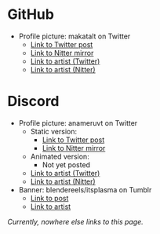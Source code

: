 # GitHub
 - Profile picture: makatalt on Twitter
   - [Link to Twitter post](https://twitter.com/makatalt/status/1769050964831396137)
   - [Link to Nitter mirror](https://nitter.poast.org/makatalt/status/1769050964831396137)
   - [Link to artist (Twitter)](https://twitter.com/makatalt)
   - [Link to artist (Nitter)](https://nitter.poast.org/makatalt)

# Discord
 - Profile picture: anameruvt on Twitter
   - Static version:
     - [Link to Twitter post](https://twitter.com/anameruvt/status/1796703606785081409)
     - [Link to Nitter mirror](https://nitter.poast.org/anameruvt/status/1796703606785081409)
   - Animated version:
     - Not yet posted
   - [Link to artist (Twitter)](https://twitter.com/anameruvt)
   - [Link to artist (Nitter)](https://nitter.poast.org/anameruvt)
 - Banner: blendereels/itsplasma on Tumblr
   - [Link to post](https://blendereels.tumblr.com/post/726224505727565824/commission-for-a-friend-lovely-character-this)
   - [Link to artist](https://blendereels.tumblr.com/)

*Currently, nowhere else links to this page.*